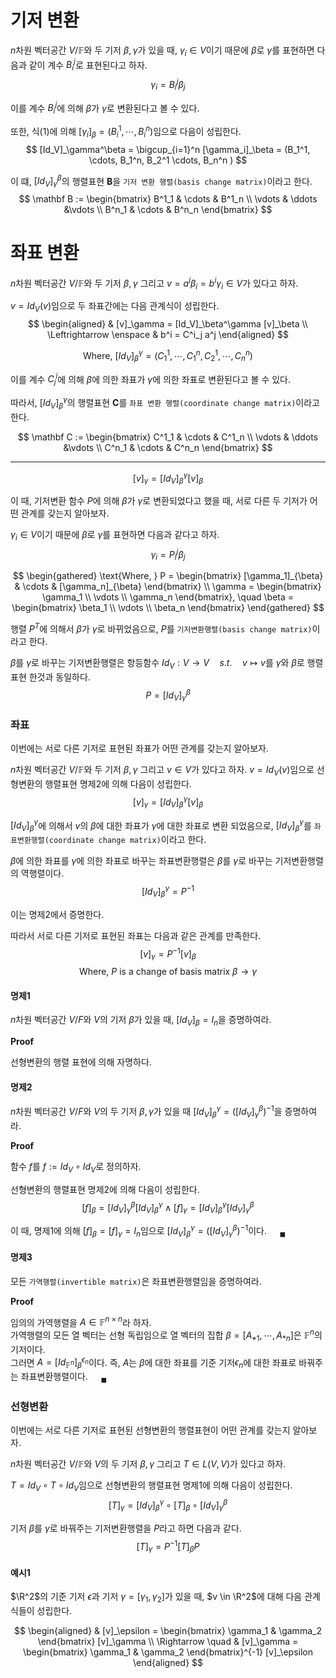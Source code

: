 # 기저 변환
$n$차원 벡터공간 $V/ \mathbb F$와 두 기저 $\beta, \gamma$가 있을 때, $\gamma_i \in V$이기 때문에 $\beta$로 $\gamma$를 표현하면 다음과 같이 계수 $B_i^j$로 표현된다고 하자.
$$ \begin{equation} \gamma_i = B^j_i \beta_j \end{equation} $$

이를 계수 $B_i^j$에 의해 $\beta$가 $\gamma$로 변환된다고 볼 수 있다.

또한, 식(1)에 의해 $[\gamma_i]_\beta = (B_i^1, \cdots, B_i^n)$임으로 다음이 성립한다.
$$ [Id_V]_\gamma^\beta = \bigcup_{i=1}^n [\gamma_i]_\beta = (B_1^1, \cdots, B_1^n, B_2^1 \cdots, B_n^n ) $$

이 떄, $[Id_V]_\gamma^\beta$의 행렬표현 $\mathbf B$을 `기저 변환 행렬(basis change matrix)`이라고 한다.
$$ \mathbf B := \begin{bmatrix} B^1_1 & \cdots & B^1_n \\ \vdots & \ddots &\vdots \\ B^n_1 & \cdots & B^n_n  \end{bmatrix} $$

# 좌표 변환
$n$차원 벡터공간 $V/ \mathbb F$와 두 기저 $\beta, \gamma$ 그리고 $v = a^i \beta_i = b^i \gamma_i \in V$가 있다고 하자. 

$v= Id_V(v)$임으로 두 좌표간에는 다음 관계식이 성립한다.
$$ \begin{aligned} & [v]_\gamma = [Id_V]_\beta^\gamma [v]_\beta \\  \Leftrightarrow \enspace & b^i = C^i_j a^j \end{aligned}  $$

$$ \text{Where, } [Id_V]_\beta^\gamma = (C^1_1, \cdots, C^n_1, C^1_2, \cdots, C^n_n) $$

이를 계수 $C^i_j$에 의해 $\beta$에 의한 좌표가 $\gamma$에 의한 좌표로 변환된다고 볼 수 있다.

따라서, $[Id_V]_\beta^\gamma$의 행렬표현 $\mathbf C$를 `좌표 변환 행렬(coordinate change matrix)`이라고 한다.

$$ \mathbf C := \begin{bmatrix} C^1_1 & \cdots & C^1_n \\ \vdots & \ddots &\vdots \\ C^n_1 & \cdots & C^n_n  \end{bmatrix} $$


---

$$ [v]_\gamma = [Id_V]_\beta^\gamma [v]_\beta $$ 




이 때, 기저변환 함수 $P$에 의해 $\beta$가 $\gamma$로 변환되었다고 했을 때, 서로 다른 두 기저가 어떤 관계를 갖는지 알아보자.

$\gamma_i \in V$이기 때문에 $\beta$로 $\gamma$를 표현하면 다음과 같다고 하자.
$$ \gamma_i = P^j_i \beta_j $$


$$ \begin{gathered} \text{Where, } P = \begin{bmatrix} [\gamma_1]_{\beta} & \cdots & [\gamma_n]_{\beta} \end{bmatrix} \\ \gamma = \begin{bmatrix} \gamma_1 \\ \vdots \\ \gamma_n \end{bmatrix}, \quad \beta = \begin{bmatrix} \beta_1 \\ \vdots \\ \beta_n \end{bmatrix} \end{gathered}  $$

행렬 $P^T$에 의해서 $\beta$가 $\gamma$로 바뀌었음으로, $P$를 `기저변환행렬(basis change matrix)`이라고 한다.

$\beta$를 $\gamma$로 바꾸는 기저변환행렬은 항등함수 $Id_V : V \rightarrow V \quad s.t. \quad v \mapsto v$를 $\gamma$와 $\beta$로 행렬표현 한것과 동일하다.
$$ P = [Id_V]_\gamma^\beta $$

### 좌표
이번에는 서로 다른 기저로 표현된 좌표가 어떤 관계를 갖는지 알아보자.

$n$차원 벡터공간 $V/ \mathbb F$와 두 기저 $\beta, \gamma$ 그리고 $v \in V$가 있다고 하자. $v= Id_V(v)$임으로 선형변환의 행렬표현 명제2에 의해 다음이 성립한다.
$$ [v]_\gamma = [Id_V]_\beta^\gamma[v]_\beta $$

$[Id_V]_\beta^\gamma$에 의해서 $v$의 $\beta$에 대한 좌표가 $\gamma$에 대한 좌표로 변환 되었음으로, $[Id_V]_\beta^\gamma$를 `좌표변환행렬(coordinate change matrix)`이라고 한다.

$\beta$에 의한 좌표를 $\gamma$에 의한 좌표로 바꾸는 좌표변환행렬은 $\beta$를 $\gamma$로 바꾸는 기저변환행렬의 역행렬이다.
$$ [Id_V]_\beta^\gamma = P^{-1} $$

이는 명제2에서 증명한다.

따라서 서로 다른 기저로 표현된 좌표는 다음과 같은 관계를 만족한다.
$$ [v]_\gamma = P^{-1} [v]_\beta $$
$$ \text{Where, } P \text{ is a change of basis matrix } \beta \rightarrow \gamma $$

#### 명제1
$n$차원 벡터공간 $V/F$와 $V$의 기저 $\beta$가 있을 때, $[Id_V]_\beta = I_n$을 증명하여라.

**Proof**

선형변환의 행렬 표현에 의해 자명하다.

#### 명제2
$n$차원 벡터공간 $V/F$와 $V$의 두 기저 $\beta,\gamma$가 있을 때 $[Id_V]^\gamma_\beta = \left( [Id_V]^\beta_\gamma \right)^{-1}$을 증명하여라.

**Proof**

함수 $f$를 $f := Id_V \circ Id_V$로 정의하자.

선형변환의 행렬표현 명제2에 의해 다음이 성립한다.
$$ [f]_\beta = [Id_V]^\beta_\gamma [Id_V]^\gamma_\beta \land [f]_\gamma = [Id_V]^\gamma_\beta [Id_V]^\beta_\gamma $$

이 때, 명제1에 의해 $[f]_\beta = [f]_\gamma = I_n$임으로 $[Id_V]^\gamma_\beta = \left( [Id_V]^\beta_\gamma \right)^{-1}$이다. $\quad {_\blacksquare}$

#### 명제3
모든 `가역행렬(invertible matrix)`은 좌표변환행렬임을 증명하여라.

**Proof**

임의의 가역행렬을 $A \in \mathbb F^{n \times n}$라 하자.   
가역행렬의 모든 열 벡터는 선형 독립임으로 열 벡터의 집합 $\beta=[A_{*1}, \cdots, A_{*n}]$은 $\mathbb F^n$의 기저이다.  
그러면 $A = [Id_{\mathbb F^n}]_\beta^{\epsilon_n}$이다. 즉, $A$는 $\beta$에 대한 좌표를 기준 기저$\epsilon_n$에 대한 좌표로 바꿔주는 좌표변환행렬이다. $\quad {_\blacksquare}$

### 선형변환
이번에는 서로 다른 기저로 표현된 선형변환의 행렬표현이 어떤 관계를 갖는지 알아보자.

$n$차원 벡터공간 $V/ \mathbb F$와 $V$의 두 기저 $\beta,\gamma$ 그리고 $T \in L(V,V)$가 있다고 하자.

$T = Id_V \circ T \circ Id_V$임으로 선형변환의 행렬표현 명제1에 의해 다음이 성립한다.
$$ [T]_\gamma = [Id_V]^\gamma_\beta \circ [T]_\beta \circ [Id_V]^\beta_\gamma $$

기저 $\beta$를 $\gamma$로 바꿔주는 기저변환행렬을 $P$라고 하면 다음과 같다.
$$ [T]_\gamma = P^{-1}[T]_\beta P $$

#### 예시1
$\R^2$의 기준 기저 $\epsilon$과 기저 $\gamma = [ \gamma_1, \gamma_2 ]$가 있을 때, $v \in \R^2$에 대해 다음 관계식들이 성립한다.

$$ \begin{aligned} & [v]_\epsilon = \begin{bmatrix} \gamma_1 &  \gamma_2 \end{bmatrix} [v]_\gamma \\ \Rightarrow \quad & [v]_\gamma = \begin{bmatrix} \gamma_1 &  \gamma_2 \end{bmatrix}^{-1} [v]_\epsilon  \end{aligned}  $$